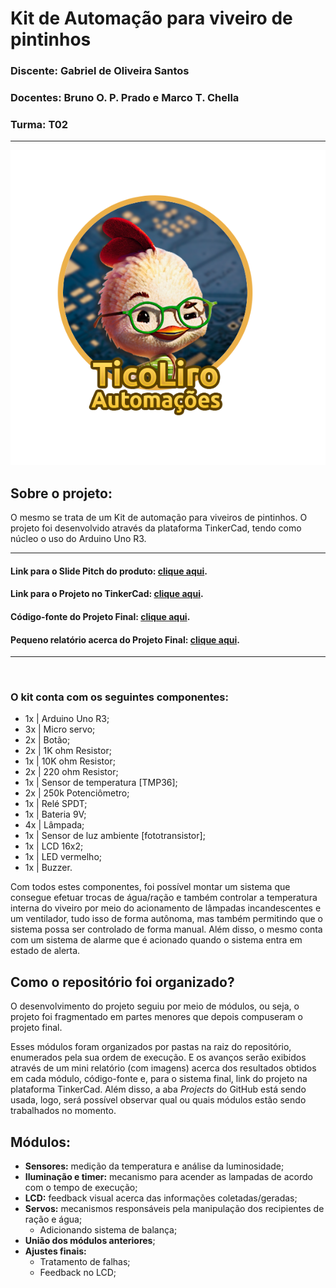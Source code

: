 # **Kit de Automação para viveiro de pintinhos**

### **Discente:** Gabriel de Oliveira Santos
### **Docentes:** Bruno O. P. Prado e Marco T. Chella
### **Turma:** T02

<hr>

![Logo da empresa](./midia/logo-empresa.png "Logo da empresa")

## **Sobre o projeto:**

O mesmo se trata de um Kit de automação para viveiros de pintinhos. O projeto foi desenvolvido através da plataforma TinkerCad, tendo como núcleo o uso do Arduino Uno R3.

<hr>

#### Link para o Slide Pitch do produto: [clique aqui](https://drive.google.com/file/d/1FXR7Pblmw9-ygJToVi3Be3Yff-kcoqTP/view?usp=sharing).

#### Link para o Projeto no TinkerCad: [clique aqui](https://www.tinkercad.com/things/dI47YsIoyZI?sharecode=rwJta748ZPPNbRexio5A3HT2yMuB3HLH1L5iRSYlwyw).

#### Código-fonte do Projeto Final: [clique aqui](./7-Projeto%20Final/ProjetoFinal.ino).

#### Pequeno relatório acerca do Projeto Final: [clique aqui](./7-Projeto%20Final/relatório.md).

<hr>
<br>

### O kit conta com os seguintes componentes:
- 1x | Arduino Uno R3;
- 3x | Micro servo;
- 2x | Botão;
- 2x | 1K ohm Resistor;
- 1x | 10K ohm Resistor;
- 2x | 220 ohm Resistor;
- 1x | Sensor de temperatura [TMP36];
- 2x | 250k Potenciômetro;
- 1x | Relé SPDT;
- 1x | Bateria 9V;
- 4x | Lâmpada;
- 1x | Sensor de luz ambiente [fototransistor];
- 1x | LCD 16x2;
- 1x | LED vermelho;
- 1x | Buzzer.

Com todos estes componentes, foi possível montar um sistema que consegue efetuar trocas de água/ração e também controlar a temperatura interna do viveiro por meio do acionamento de lâmpadas incandescentes e um ventilador, tudo isso de forma autônoma, mas também permitindo que o sistema possa ser controlado de forma manual. Além disso, o mesmo conta com um sistema de alarme que é acionado quando o sistema entra em estado de alerta.

## **Como o repositório foi organizado?**
O desenvolvimento do projeto seguiu por meio de módulos, ou seja, o projeto foi fragmentado em partes menores que depois compuseram o projeto final.

Esses módulos foram organizados por pastas na raiz do repositório, enumerados pela sua ordem de execução. E os avanços serão exibidos através de um mini relatório (com imagens) acerca dos resultados obtidos em cada módulo, código-fonte e, para o sistema final, link do projeto na plataforma TinkerCad. Além disso, a aba _Projects_ do GitHub está sendo usada, logo, será possível observar qual ou quais módulos estão sendo trabalhados no momento.

## **Módulos:**
- **Sensores:** medição da temperatura e análise da luminosidade;
- **Iluminação e timer:** mecanismo para acender as lampadas de acordo com o tempo de execução;
- **LCD:** feedback visual acerca das informações coletadas/geradas;
- **Servos:** mecanismos responsáveis pela manipulação dos recipientes de ração e água;
	- Adicionando sistema de balança;
- **União dos módulos anteriores**;
- **Ajustes finais:**
	- Tratamento de falhas;
	- Feedback no LCD;
